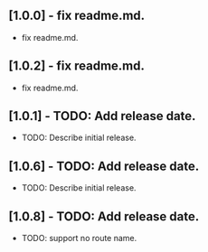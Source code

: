 

## [1.0.0] - fix readme.md.

* fix readme.md.


## [1.0.2] - fix readme.md.

* fix readme.md.

## [1.0.1] - TODO: Add release date.

* TODO: Describe initial release. 


 ## [1.0.6] - TODO: Add release date.

* TODO: Describe initial release.

 ## [1.0.8] - TODO: Add release date.

* TODO: support no route name.